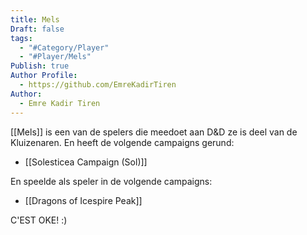 ```yaml
---
title: Mels
Draft: false
tags:
  - "#Category/Player"
  - "#Player/Mels"
Publish: true
Author Profile:
  - https://github.com/EmreKadirTiren
Author:
  - Emre Kadir Tiren
---
```

[[Mels]] is een van de spelers die meedoet aan D&D ze is deel van de Kluizenaren. En heeft de volgende campaigns gerund:
* [[Solesticea Campaign (Sol)]] 

En speelde als speler in de volgende campaigns: 
* [[Dragons of Icespire Peak]] 

C'EST OKE!  :)